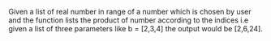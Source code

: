 Given a list of real number in range of a number which is chosen by user and the function lists the product  of number according to the indices i.e given a list of three parameters like b = [2,3,4] the output would be [2,6,24].

